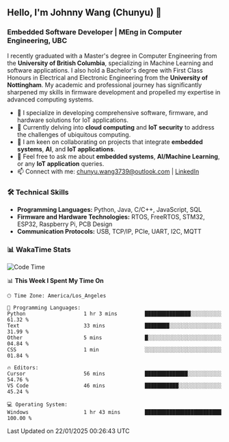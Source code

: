 ## Hello, I'm Johnny Wang (Chunyu) 👋

### Embedded Software Developer | MEng in Computer Engineering, UBC

I recently graduated with a Master's degree in Computer Engineering from the **University of British Columbia**, specializing in Machine Learning and software applications. I also hold a Bachelor's degree with First Class Honours in Electrical and Electronic Engineering from the **University of Nottingham**. My academic and professional journey has significantly sharpened my skills in firmware development and propelled my expertise in advanced computing systems.

- 🔭 I specialize in developing comprehensive software, firmware, and hardware solutions for IoT applications.
- 🌱 Currently delving into **cloud computing** and **IoT security** to address the challenges of ubiquitous computing.
- 🤝 I am keen on collaborating on projects that integrate **embedded systems**, **AI**, and **IoT applications**.
- 💬 Feel free to ask me about **embedded systems**, **AI/Machine Learning**, or any **IoT application** queries.
- 📫 Connect with me: [chunyu.wang3739@outlook.com](mailto:chunyu.wang3739@outlook.com) | [LinkedIn](https://www.linkedin.com/in/shycw1/)


### 🛠️ Technical Skills
- **Programming Languages:** Python, Java, C/C++, JavaScript, SQL
- **Firmware and Hardware Technologies:** RTOS, FreeRTOS, STM32, ESP32, Raspberry Pi, PCB Design
- **Communication Protocols:** USB, TCP/IP, PCIe, UART, I2C, MQTT

### 📊 WakaTime Stats
<!--START_SECTION:waka-->
![Code Time](http://img.shields.io/badge/Code%20Time-50%20hrs%2042%20mins-blue)

📊 **This Week I Spent My Time On** 

```text
🕑︎ Time Zone: America/Los_Angeles

💬 Programming Languages: 
Python                   1 hr 3 mins         ███████████████░░░░░░░░░░   61.32 % 
Text                     33 mins             ████████░░░░░░░░░░░░░░░░░   31.99 % 
Other                    5 mins              █░░░░░░░░░░░░░░░░░░░░░░░░   04.84 % 
CSS                      1 min               ░░░░░░░░░░░░░░░░░░░░░░░░░   01.84 % 

🔥 Editors: 
Cursor                   56 mins             ██████████████░░░░░░░░░░░   54.76 % 
VS Code                  46 mins             ███████████░░░░░░░░░░░░░░   45.24 % 

💻 Operating System: 
Windows                  1 hr 43 mins        █████████████████████████   100.00 % 
```


 Last Updated on 22/01/2025 00:26:43 UTC
<!--END_SECTION:waka-->
